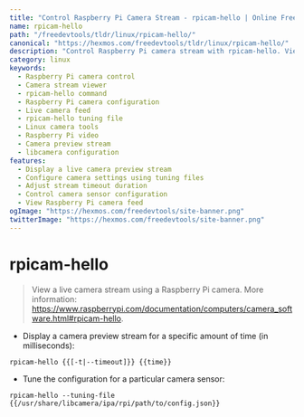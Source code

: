 ```yaml
---
title: "Control Raspberry Pi Camera Stream - rpicam-hello | Online Free DevTools by Hexmos"
name: rpicam-hello
path: "/freedevtools/tldr/linux/rpicam-hello/"
canonical: "https://hexmos.com/freedevtools/tldr/linux/rpicam-hello/"
description: "Control Raspberry Pi camera stream with rpicam-hello. View live feeds and configure camera settings. Free online tool, no registration required."
category: linux
keywords:
  - Raspberry Pi camera control
  - Camera stream viewer
  - rpicam-hello command
  - Raspberry Pi camera configuration
  - Live camera feed
  - rpicam-hello tuning file
  - Linux camera tools
  - Raspberry Pi video
  - Camera preview stream
  - libcamera configuration
features:
  - Display a live camera preview stream
  - Configure camera settings using tuning files
  - Adjust stream timeout duration
  - Control camera sensor configuration
  - View Raspberry Pi camera feed
ogImage: "https://hexmos.com/freedevtools/site-banner.png"
twitterImage: "https://hexmos.com/freedevtools/site-banner.png"
---
```


# rpicam-hello

> View a live camera stream using a Raspberry Pi camera.
> More information: <https://www.raspberrypi.com/documentation/computers/camera_software.html#rpicam-hello>.

- Display a camera preview stream for a specific amount of time (in milliseconds):

`rpicam-hello {{[-t|--timeout]}} {{time}}`

- Tune the configuration for a particular camera sensor:

`rpicam-hello --tuning-file {{/usr/share/libcamera/ipa/rpi/path/to/config.json}}`
